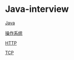 # Java-interview

[Java](Content/Java.md)

[操作系统](Content/OS.md)

[HTTP](Content/HTTP.md)

[TCP](Content/TCP.md)